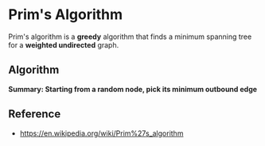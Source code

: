 # Prim's Algorithm

Prim's algorithm is a **greedy** algorithm that finds a minimum spanning tree for a **weighted undirected** graph.

## Algorithm

**Summary: Starting from a random node, pick its minimum outbound edge**

## Reference

* https://en.wikipedia.org/wiki/Prim%27s_algorithm